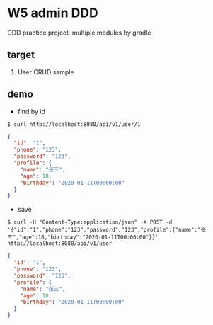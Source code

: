 # W5 admin DDD

DDD practice project. multiple modules by gradle

## target

1. User CRUD sample

## demo

- find by id

```shell
$ curl http://localhost:8080/api/v1/user/1
```

```json
{
  "id": "1",
  "phone": "123",
  "password": "123",
  "profile": {
    "name": "张三",
    "age": 18,
    "birthday": "2020-01-11T00:00:00"
  }
}
```

- save

```shell
$ curl -H "Content-Type:application/json" -X POST -d '{"id":"1","phone":"123","password":"123","profile":{"name":"张三","age":18,"birthday":"2020-01-11T00:00:00"}}' http://localhost:8080/api/v1/user
```

```json
{
  "id": "1",
  "phone": "123",
  "password": "123",
  "profile": {
    "name": "张三",
    "age": 18,
    "birthday": "2020-01-11T00:00:00"
  }
}
```
